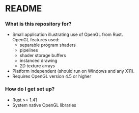 # README #

### What is this repository for? ###

* Small application illustrating use of OpenGL from Rust.  
OpenGL features used:
	- separable program shaders
	- pipelines
	- shader storage buffers
	- instanced drawing
	- 2D texture arrays
* Platform independent (should run on Windows and any X11).
* Requires OpenGL version 4.5 or higher

### How do I get set up? ###

* Rust >= 1.41
* System native OpenGL libraries